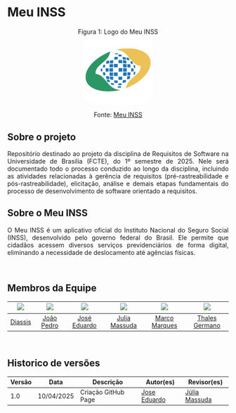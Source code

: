 # Meu INSS

<p align="center" > <font>Figura 1: Logo do Meu INSS</font> <br><img style="border: 2px solid white; border-radius: 15%" src="img/meu-inss.png" width = 30%></p>

<p align="center" > <font>Fonte: <a href="https://play.google.com/store/apps/details?id=br.gov.dataprev.meuinss&hl=pt_BR&gl=US">Meu INSS</a></font> <br></p>

## Sobre o projeto
<p align="justify">
Repositório destinado ao projeto da disciplina de Requisitos de Software na Universidade de Brasilia (FCTE), do 1º semestre de 2025. Nele será documentado todo o processo conduzido ao longo da disciplina, incluindo as atividades relacionadas à gerência de requisitos (pré-rastreabilidade e pós-rastreabilidade), elicitação, análise e demais etapas fundamentais do processo de desenvolvimento de software orientado a requisitos.
</p>

## Sobre o Meu INSS
<p align="justify">
O Meu INSS é um aplicativo oficial do Instituto Nacional do Seguro Social (INSS), desenvolvido pelo governo federal do Brasil. Ele permite que cidadãos acessem diversos serviços previdenciários de forma digital, eliminando a necessidade de deslocamento até agências físicas.
</p>

<br>

## Membros da Equipe

| [![](https://avatars.githubusercontent.com/Diaxiz)](https://github.com/Diaxiz) | [![](https://avatars.githubusercontent.com/JpRodrigues2)](https://github.com/JpRodrigues2) | [![](https://avatars.githubusercontent.com/jevprado)](https://github.com/jevprado) | [![](https://avatars.githubusercontent.com/JuliaReis18)](https://github.com/JuliaReis18) | [![](https://avatars.githubusercontent.com/marcomarquesdc)](https://github.com/marcomarquesdc) | [![](https://avatars.githubusercontent.com/thalesgvl)](https://github.com/thalesgvl) |
|:-------------------------------------------------------------:|:-----------------------------------------------------------:|:-----------------------------------------------------------:|:-----------------------------------------------------------:|:-----------------------------------------------------------:|:-----------------------------------------------------------:|
| [Diassis](https://github.com/Diaxiz) | [João Pedro](https://github.com/JpRodrigues2) | [José Eduardo](https://github.com/jevprado) | [Julia Massuda](https://github.com/JuliaReis18) | [Marco Marques](https://github.com/marcomarquesdc) | [Thales Germano](https://github.com/thalesgvl) |
<br>

## Historico de versões

Versão |   Data  | Descrição | Autor(es) | Revisor(es)
------ | ---- | ------ | ---------- | ----------
1.0 | 10/04/2025 | Criação GitHub Page | [Jose Eduardo](https://github.com/jevprado) |[Júlia Massuda](https://github.com/JuliaReis18)
